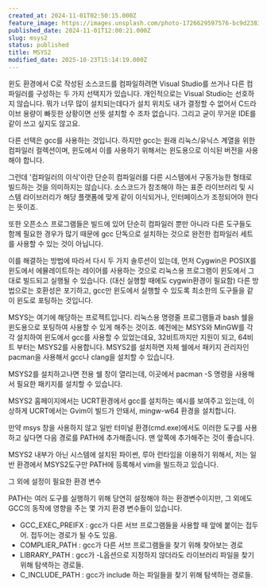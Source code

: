 ```yaml
---
created_at: 2024-11-01T02:50:15.000Z
feature_image: https://images.unsplash.com/photo-1726629597576-bc9d23835165?crop=entropy&cs=tinysrgb&fit=max&fm=jpg&ixid=M3wxMTc3M3wwfDF8YWxsfDN8fHx8fHx8fDE3MzA0MzU4NDh8&ixlib=rb-4.0.3&q=80&w=2000
published_date: 2024-11-01T12:00:21.000Z
slug: msys2
status: published
title: MSYS2
modified_date: 2025-10-23T15:14:19.000Z
---
```


윈도 환경에서 C로 작성된 소스코드를 컴파일하려면 Visual Studio를 쓰거나 다른 컴파일러를 구성하는 두 가지 선택지가 있습니다. 개인적으로는 Visual Studio는 선호하지 않습니다. 뭐가 너무 많이 설치되는데다가 설치 위치도 내가 결정할 수 없어서 C드라이브 용량이 빠듯한 상황이면 선뜻 설치할 수 조차 없습니다. 그리고 굳이 무거운 IDE를 같이 쓰고 싶지도 않고요. 

다른 선택은 gcc를 사용하는 것입니다. 하지만 gcc는 원래 리눅스/유닉스 계열을 위한 컴파일러 컬렉션이며, 윈도에서 이를 사용하기 위해서는 윈도용으로 이식된 버전을 사용해야 합니다. 

그런데 '컴파일러의 이식'이란 단순히 컴파일러를 다른 시스템에서 구동가능한 형태로 빌드하는 것을 의미하지는 않습니다. 소스코드가  참조해야 하는 표준 라이브러리 및 시스템 라이브러리가 해당 플랫폼에 맞게 같이 이식되거나, 인터페이스가 조정되어야 한다는 뜻이죠. 

또한 오픈소스 프로그램들은 빌드에 있어 단순히 컴파일러 뿐만 아니라 다른 도구들도 함께 필요한 경우가 많기 때문에 gcc 단독으로 설치하는 것으로 완전한 컴파일러 세트를 사용할 수 있는 것이 아닙니다. 

이를 해결하는 방법에 따라서 다시 두 가지 솔루션이 있는데, 먼저 Cygwin은 POSIX를 윈도에서 에뮬레이트하는 레이어를 사용하는 것으로 리눅스용 프로그램이 윈도에서 그대로 빌드되고 실행될 수 있습니다. (대신 실행할 때에도 cygwin환경이 필요함) 다른 방법으로는 호환성은 포기하고, gcc만 윈도에서 실행할 수 있도록 최소한의 도구들을 같이 윈도로 포팅하는 것입니다. 

MSYS는 여기에 해당하는 프로젝트입니다. 리눅스용 명령줄 프로그램들과 bash 쉘을 윈도용으로 포팅하여 사용할 수 있게 해주는 것이죠. 예전에는 MSYS와 MinGW를 각각 설치하여 윈도에서 gcc를 사용할 수 있었는데요, 32비트까지만 지원이 되고, 64비트 부터는 MSYS2를 사용합니다. MSYS2를 설치하면 자체 쉘에서 패키지 관리자인 pacman을 사용해서 gcc나 clang을 설치할 수 있습니다. 

MSYS2를 설치하고나면 전용 쉘 창이 열리는데, 이곳에서 pacman -S 명령을 사용해서 필요한 패키지를 설치할 수 있습니다. 

MSYS2 홈페이지에서는 UCRT환경에서 gcc를 설치하는 예시를 보여주고 있는데, 이 상하게 UCRT에서는 Gvim이 빌드가 안돼서, mingw-w64 환경을 설치합니다. 

만약 msys 창을 사용하지 않고 일반 터미널 환경(cmd.exe)에서도 이러한 도구를 사용하고 싶다면 다음 경로를 PATH에 추가해줍니다. 맨 앞쪽에 추가해주는 것이 좋습니다. 

MSYS2 내부가 아닌 시스템에 설치된 파이썬, 루아 런타임을 이용하기 위해서, 저는 일반 환경에서 MSYS2도구만 PATH에 등록해서 vim을 빌드하고 있습니다. 

그 외에 설정이 필요한 환경 변수

PATH는 여러 도구를 실행하기 위해 당연히 설정해야 하는 환경변수이지만, 그 외에도 GCC의 동작에 영향을 주는 몇 가지 환경 변수들이 있습니다. 

- GCC_EXEC_PREIFX : gcc가 다른 서브 프로그램들을 사용할 때 앞에 붙이는 접두어. 접두어는 경로가 될 수도 있음.
- COMPLIER_PATH : gcc가 다른 서브 프로그램들을 찾기 위해 찾아보는 경로
- LIBRARY_PATH : gcc가 -L옵션으로 지정하지 않더라도 라이브러리 파일을 찾기 위해 탐색하는 경로들.
- C_INCLUDE_PATH : gcc가 include 하는 파일들을 찾기 위해 탐색하는 경로들.
